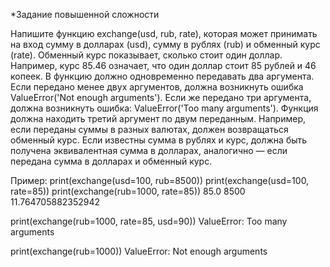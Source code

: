 *Задание повышенной сложности

Напишите функцию exchange(usd, rub, rate), которая может принимать на вход сумму в долларах (usd), сумму в рублях (rub)
и обменный курс (rate). Обменный курс показывает, сколько стоит один доллар. Например, курс 85.46 означает, что один
доллар стоит 85 рублей и 46 копеек.
В функцию должно одновременно передавать два аргумента. Если передано менее двух аргументов, должна возникнуть ошибка
ValueError('Not enough arguments'). Если же передано три аргумента, должна возникнуть ошибка: ValueError('Too many
arguments').
Функция должна находить третий аргумент по двум переданным. Например, если переданы суммы в разных валютах, должен
возвращаться обменный курс. Если известны сумма в рублях и курс, должна быть получена эквивалентная сумма в долларах,
аналогично — если передана сумма в долларах и обменный курс.

Пример:
print(exchange(usd=100, rub=8500))
print(exchange(usd=100, rate=85))
print(exchange(rub=1000, rate=85))
85.0
8500
11.764705882352942

print(exchange(rub=1000, rate=85, usd=90))
ValueError: Too many arguments

print(exchange(rub=1000))
ValueError: Not enough arguments